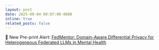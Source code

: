 ```yaml
---
layout: post
date: 2025-09-04 00:07:00-0600
inline: true
related_posts: false
---
```


🥳 New Pre-print Alert: [FedMentor: Domain-Aware Differential Privacy for Heterogeneous Federated LLMs in Mental Health](https://arxiv.org/abs/2509.14275)